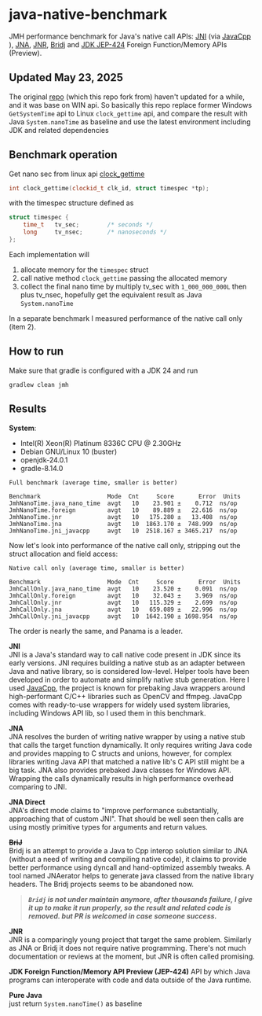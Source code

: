 # java-native-benchmark
JMH performance benchmark for Java's native call APIs: [JNI](https://docs.oracle.com/en/java/javase/12/docs/specs/jni/index.html) (via [JavaCpp](https://github.com/bytedeco/javacpp) ), [JNA](https://github.com/java-native-access/jna), [JNR](https://github.com/jnr/jnr-ffi), [Bridj](https://github.com/nativelibs4java/BridJ) and [JDK JEP-424](https://openjdk.org/jeps/424) Foreign Function/Memory APIs (Preview).

## Updated May 23, 2025
The original [repo](https://github.com/zakgof/java-native-benchmark) (which this repo fork from) haven't updated for a while, and it was base on WIN api. So basically
this repo replace former Windows `GetSystemTime` api to Linux `clock_gettime` api, and compare the result with Java `System.nanoTime` as baseline and use the latest environment including 
JDK and related dependencies
## Benchmark operation ##
Get nano sec from linux api [clock_gettime](https://linux.die.net/man/3/clock_gettime)

````cpp
int clock_gettime(clockid_t clk_id, struct timespec *tp);
````
with the timespec structure defined as
````cpp
struct timespec {
    time_t   tv_sec;        /* seconds */
    long     tv_nsec;       /* nanoseconds */
};
````
Each implementation will
1. allocate memory for the `timespec` struct
2. call native method `clock_gettime` passing the allocated memory
3. collect the final nano time by multiply tv_sec with `1_000_000_000L` then plus tv_nsec, hopefully get the equivalent result as Java `System.nanoTime`

In a separate benchmark I measured performance of the native call only  (item 2).

## How to run ##

Make sure that gradle is configured with a JDK 24 and run
````
gradlew clean jmh
````

## Results ##

**System**:

- Intel(R) Xeon(R) Platinum 8336C CPU @ 2.30GHz
- Debian GNU/Linux 10 (buster)
- openjdk-24.0.1
- gradle-8.14.0
```
Full benchmark (average time, smaller is better)

Benchmark                   Mode  Cnt     Score       Error  Units
JmhNanoTime.java_nano_time  avgt   10    23.901 ±    0.712  ns/op
JmhNanoTime.foreign         avgt   10    89.889 ±   22.616  ns/op
JmhNanoTime.jnr             avgt   10   175.280 ±   13.408  ns/op
JmhNanoTime.jna             avgt   10  1863.170 ±  748.999  ns/op
JmhNanoTime.jni_javacpp     avgt   10  2518.167 ± 3465.217  ns/op
```

Now let's look into performance of the native call only, stripping out the struct allocation and field access:

````
Native call only (average time, smaller is better)

Benchmark                   Mode  Cnt     Score       Error  Units
JmhCallOnly.java_nano_time  avgt   10    23.520 ±    0.091  ns/op
JmhCallOnly.foreign         avgt   10    32.043 ±    3.969  ns/op
JmhCallOnly.jnr             avgt   10   115.329 ±    2.699  ns/op
JmhCallOnly.jna             avgt   10   659.089 ±   22.996  ns/op
JmhCallOnly.jni_javacpp     avgt   10  1642.190 ± 1698.954  ns/op
````
The order is nearly the same, and Panama is a leader.

**JNI**     
JNI is a Java's standard way to call native code present in JDK since its early versions. JNI requires building a native stub as an adapter between Java and native library, so is considered low-level. Helper tools have been developed in order to automate and simplify native stub generation. Here I used [JavaCpp](https://github.com/bytedeco/javacpp), the project is known for prebaking Java wrappers around high-performant C/C++ libraries such as OpenCV and ffmpeg.
JavaCpp comes with ready-to-use wrappers for widely used system libraries, including Windows API lib, so I used them in this benchmark.

**JNA**     
JNA resolves the burden of writing native wrapper by using a native stub that calls the target function dynamically. It only requires writing Java code and provides mapping to C structs and unions, however, for complex libraries writing Java API that matched a native lib's C API still might be a big task. JNA also provides prebaked Java classes for Windows API. Wrapping the calls dynamically results in high performance overhead comparing to JNI.

**JNA Direct**    
JNA's direct mode claims to "improve performance substantially, approaching that of custom JNI". That should be well seen then calls are using mostly primitive types for arguments and return values.   

~~**BriJ**~~     
Bridj is an attempt to provide a Java to Cpp interop solution similar to JNA (without a need of writing and compiling native code), it claims to provide better performance using dyncall and hand-optimized assembly tweaks. A tool named JNAerator helps to generate java classed from the native library headers. The Bridj projects seems to be abandoned now.
> ***`Bridj` is not under maintain anymore, after thousands failure, I give it up to make it run properly, so the result and related code is removed. but PR is welcomed in case someone success.***

**JNR**     
JNR is a comparingly young project that target the same problem. Similarly as JNA or Bridj it does not require native programming. There's not much documentation or reviews at the moment, but JNR is often called promising.

**JDK Foreign Function/Memory API Preview (JEP-424)**
API by which Java programs can interoperate with code and data outside of the Java runtime.

**Pure Java**    
just return `System.nanoTime()` as baseline
